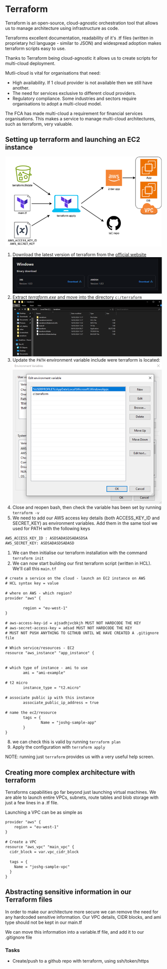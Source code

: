 # Terraform 

Terraform is an open-source, cloud-agnostic orchestration tool that allows us to manage architecture using infrastructure as code.

Terraforms excellent documentation, readability of it's .tf files (written in proprietary hcl language - similar to JSON) and widespread adoption makes terraform scripts easy to use.

Thanks to Terraform being cloud-agnostic it allows us to create scripts for multi-cloud deployment.

Mutli-cloud is vital for organisations that need:
- High availability. If 1 cloud provider is not available then we still have another.
- The need for services exclusive to different cloud providers. 
- Regulatory compliance. Some industries and sectors require organisations to adopt a multi-cloud model.

The FCA has made multi-cloud a requirement for financial services organisations. This makes a service to manage multi-cloud architectures, such as terraform, very valuable.

## Setting up terraform and launching an EC2 instance

![Terraform diagram](./images/tf/tf-diagram.png)

1) Download the latest version of terraform from the [official website](https://developer.hashicorp.com/tf/install)
   ![download terraform](./images/tf/image_1.png)
2) Extract *terraform.exe* and move into the directory `c:/terraform`
    ![install terraform](./images/tf/image_2.png)
3) Update the `PATH` environment variable include were terraform is located:
    ![add terraform to PATH environment variable](./images/tf/image_3.png)
4) Close and reopen bash, then check the variable has been set by running `terraform -v`
5) We need to add our AWS access key details (both ACCESS_KEY_ID and SECRET_KEY) as environment variables. Add them in the same tool we used for PATH with the following keys
```bash
AWS_ACCESS_KEY_ID : ASDSADASDSADASDSA
AWS_SECRET_KEY: ASDSADASDSADASD
```   
1) We can then initialise our terraform installation with the command `terraform init`
2) We can now start building our first terraform script (written in HCL). We'll call this `main.tf`
```hcl
# create a service on the cloud - launch an EC2 instance on AWS
# HCL syntax key = value

# where on AWS - which region?
provider "aws" {

        region = "eu-west-1"
}

# aws-access-key-id = ajsadhjvcbkjh MUST NOT HARDCODE THE KEY
# aws-secret-access-key = adsad MUST NOT HARDCODE THE KEY
# MUST NOT PUSH ANYTHING TO GITHUB UNTIL WE HAVE CREATED A .gitignore file

# Which service/resources - EC2
resource "aws_instance" "app_instance" {


# which type of instance - ami to use
        ami = "ami-example"

# t2 micro
        instance_type = "t2.micro"

# associate public ip with this instance
        associate_public_ip_address = true

# name the ec2/resource
        tags = {
                Name = "joshg-sample-app"
        }
}
```
8) we can check this is valid by running `terraform plan`   
9) Apply the configuration with `terraform apply`

NOTE: running just `terraform` provides us with a very useful help screen.

## Creating more complex architecture with terraform

Terraforms capabilities go far beyond just launching virtual machines. We are able to launch entire VPCs, subnets, route tables and blob storage with just a few lines in a .tf file.

Launching a VPC can be as simple as 
```hcl
provider "aws" {
	region = "eu-west-1"
}

# Create a VPC
resource "aws_vpc" "main_vpc" {
  cidr_block = var.vpc_cidr_block

  tags = {
    Name = "joshg-sample-vpc"
  }
}
```

## Abstracting sensitive information in our Terraform files

In order to make our architecture more secure we can remove the need for any hardcoded sensitive information. Our VPC details, CIDR blocks, and ami type should not be kept in our main.tf

We can move this information into a variable.tf file, and add it to our .gitignore file

### Tasks

- Create/push to a github repo with terraform, using ssh/token/https 